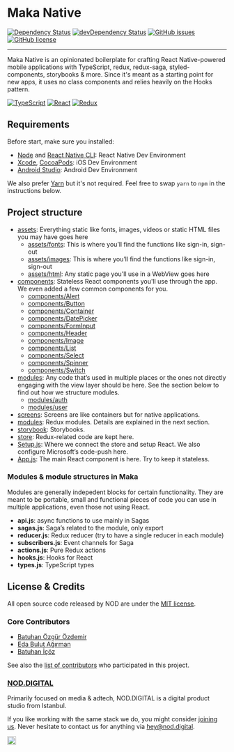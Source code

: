 # Maka Native
[![Dependency Status](https://david-dm.org/nodgroup/maka-native.svg)]()
[![devDependency Status](https://david-dm.org/nodgroup/maka-native/dev-status.svg)]()
[![GitHub issues](https://img.shields.io/github/issues/nodgroup/maka-native.svg)](https://github.com/nodgroup/maka-native/issues)
[![GitHub license](https://img.shields.io/badge/license-MIT-blue.svg)](https://raw.githubusercontent.com/nodgroup/maka-native/master/LICENSE)
___

Maka Native is an opinionated boilerplate for crafting React Native-powered mobile applications with TypeScript, redux, redux-saga, styled-components, storybooks & more. Since it's meant as a starting point for new apps, it uses no class components and relies heavily on the Hooks pattern. 

[![TypeScript](https://cdn.nod.li/vorti/typescript.png)](https://www.typescriptlang.org/) 
[![React](https://cdn.nod.li/vorti/react.png)](https://github.com/facebook/react) 
[![Redux](https://cdn.nod.li/vorti/redux.png)](https://github.com/reactjs/redux)

## Requirements
Before start, make sure you installed:

- [Node](https://nodejs.org) and [React Native CLI](http://facebook.github.io/react-native/docs/getting-started.html): React Native Dev Environment
- [Xcode](https://developer.apple.com/xcode/), [CocoaPods](https://cocoapods.org/): iOS Dev Environment
- [Android Studio](https://developer.android.com/studio/index.html): Android Dev Environment

We also prefer [Yarn](https://yarnpkg.com/lang/en/) but it's not required. Feel free to swap `yarn` to `npm` in the instructions below. 

## Project structure

- [assets](./src/assets): Everything static like fonts, images, videos or static HTML files you may have goes here
    - [assets/fonts](./src/assets/auth): This is where you’ll find the functions like sign-in, sign-out
    - [assets/images](./src/assets/images): This is where you’ll find the functions like sign-in, sign-out
    - [assets/html](./src/assets/html): Any static page you'll use in a WebView goes here
- [components](./src/components): Stateless React components you'll use through the app. We even added a few common components for you. 
    - [components/Alert](./src/components/Alert)
    - [components/Button](./src/components/Button)
    - [components/Container](./src/components/Container)
    - [components/DatePicker](./src/components/DatePicker)
    - [components/FormInput](./src/components/FormInput)
    - [components/Header](./src/components/Header)
    - [components/Image](./src/components/Image)
    - [components/List](./src/components/List)
    - [components/Select](./src/components/Select)
    - [components/Spinner](./src/components/Spinner)
    - [components/Switch](./src/components/Switch)
- [modules](./src/modules): Any code that’s used in multiple places or the ones not directly engaging with the view layer should be here. See the section below to find out how we structure modules.
    - [modules/auth](./src/modules/auth)
    - [modules/user](./src/modules/user)
- [screens](./src/screens): Screens are like containers but for native applications.
- [modules](./src/modules): Redux modules. Details are explained in the next section.
- [storybook](./storybook): Storybooks.
- [store](./src/store): Redux-related code are kept here.
- [Setup.js](./src/Setup.js): Where we connect the store and setup React. We also configure Microsoft’s code-push here.
- [App.js](./src/App.js): The main React component is here. Try to keep it stateless. 

### Modules & module structures in Maka 

Modules are generally indepedent blocks for certain functionality. They are meant to be portable, small and functional pieces of code you can use in multiple applications, even those not using React. 

- **api.js**: async functions to use mainly in Sagas
- **sagas.js**: Saga’s related to the module, only export
- **reducer.js**: Redux reducer (try to have a single reducer in each module)
- **subscribers.js**: Event channels for Saga
- **actions.js**: Pure Redux actions
- **hooks.js**: Hooks for React
- **types.js**: TypeScript types

## License & Credits

All open source code released by NOD are under the [MIT license](LICENSE). 

### Core Contributors

- [Batuhan Özgür Özdemir](https://github.com/BatuhanW)
- [Eda Bulut Ağırman](https://github.com/clouditable)
- [Batuhan İçöz](https://github.com/batuhan)

See also the [list of contributors](https://github.com/nodgroup/maka-native/graphs/contributors) who participated in this project.

### [NOD.DIGITAL](https://nod.digital/?ref=_nod-github-moka-native_)

Primarily focused on media & adtech, NOD.DIGITAL is a digital product studio from Istanbul.

If you like working with the same stack we do, you might consider [joining us](https://nod.digital/join-us). Never hesitate to contact us for anything via [hey@nod.digital](mailto:hey@nod.digital).

<img src="https://nod.digital/images/logos/nodgroup-mini.png" height="20px" />
